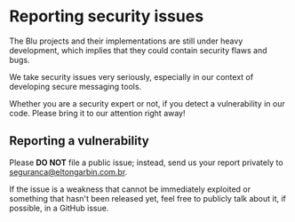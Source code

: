 # Reporting security issues

The Blu projects and their implementations are still under heavy development, which implies that they could contain security flaws and bugs.

We take security issues very seriously, especially in our context of developing secure messaging tools.

Whether you are a security expert or not, if you detect a vulnerability in our code. Please bring it to our attention right away!

## Reporting a vulnerability

Please **DO NOT** file a public issue; instead, send us your report privately to seguranca@eltongarbin.com.br.

If the issue is a weakness that cannot be immediately exploited or something that hasn't been released yet, feel free to publicly talk about it, if possible, in a GitHub issue.
